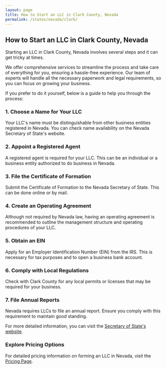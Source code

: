 ```yaml
---
layout: page
title: How to Start an LLC in Clark County, Nevada
permalink: /states/nevada/clark/
---
```


<h2>How to Start an LLC in Clark County, Nevada</h2>

<p>Starting an LLC in Clark County, Nevada involves several steps and it can get tricky at times.</p>

<p>We offer comprehensive services to streamline the process and take care of everything for you, ensuring a hassle-free experience. Our team of experts will handle all the necessary paperwork and legal requirements, so you can focus on growing your business.</p>

<p>If you prefer to do it yourself, below is a guide to help you through the process:</p>

<h3>1. Choose a Name for Your LLC</h3>
<p>Your LLC's name must be distinguishable from other business entities registered in Nevada. You can check name availability on the Nevada Secretary of State's website.</p>

<h3>2. Appoint a Registered Agent</h3>
<p>A registered agent is required for your LLC. This can be an individual or a business entity authorized to do business in Nevada.</p>

<h3>3. File the Certificate of Formation</h3>
<p>Submit the Certificate of Formation to the Nevada Secretary of State. This can be done online or by mail.</p>

<h3>4. Create an Operating Agreement</h3>
<p>Although not required by Nevada law, having an operating agreement is recommended to outline the management structure and operating procedures of your LLC.</p>

<h3>5. Obtain an EIN</h3>
<p>Apply for an Employer Identification Number (EIN) from the IRS. This is necessary for tax purposes and to open a business bank account.</p>

<h3>6. Comply with Local Regulations</h3>
<p>Check with Clark County for any local permits or licenses that may be required for your business.</p>

<h3>7. File Annual Reports</h3>
<p>Nevada requires LLCs to file an annual report. Ensure you comply with this requirement to maintain good standing.</p>

<p>For more detailed information, you can visit the <a href="https://www.sos.nevada.gov/">Secretary of State's website</a>.</p>

<h3>Explore Pricing Options</h3>
<p>For detailed pricing information on forming an LLC in Nevada, visit the <a href="{ '/new-pricing/' | relative_url }">Pricing Page</a>.</p>
